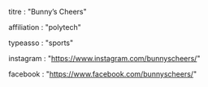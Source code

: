 titre : "Bunny’s Cheers"

affiliation : "polytech"

typeasso : "sports"

instagram : "https://www.instagram.com/bunnyscheers/"

facebook : "https://www.facebook.com/bunnyscheers/"